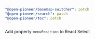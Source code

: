 ```yaml
---
"@open-pioneer/basemap-switcher": patch
"@open-pioneer/search": patch
"@open-pioneer/toc": patch
---
```


Add property `menuPosition` to React Select
